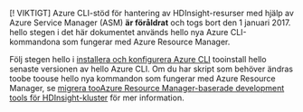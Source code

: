 [! VIKTIGT] Azure CLI-stöd för hantering av HDInsight-resurser med hjälp av Azure Service Manager (ASM) **är föråldrat** och togs bort den 1 januari 2017. hello stegen i det här dokumentet används hello nya Azure CLI-kommandona som fungerar med Azure Resource Manager.

Följ stegen hello i [installera och konfigurera Azure CLI](../articles/cli-install-nodejs.md) tooinstall hello senaste versionen av hello Azure CLI. Om du har skript som behöver ändras toobe toouse hello nya kommandon som fungerar med Azure Resource Manager, se [migrera tooAzure Resource Manager-baserade development tools för HDInsight-kluster](../articles/hdinsight/hdinsight-hadoop-development-using-azure-resource-manager.md) för mer information.


